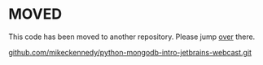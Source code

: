 # MOVED

This code has been moved to another repository. Please jump [over](https://github.com/mikeckennedy/python-mongodb-intro-jetbrains-webcast.git) there.

[github.com/mikeckennedy/python-mongodb-intro-jetbrains-webcast.git](https://github.com/mikeckennedy/python-mongodb-intro-jetbrains-webcast.git)